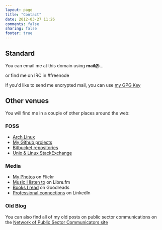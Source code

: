 ```yaml
---
layout: page
title: "Contact"
date: 2012-03-27 11:26
comments: false
sharing: false
footer: true
---
```

## Standard ##
You can email me at this domain using **mail@**...

or find me on IRC in #freenode

If you'd like to send me encrypted mail, you can use [my GPG Key](http://dl.dropbox.com/u/261312/jwr_public.key)

## Other venues ##
You will find me in a couple of other places around the web:

### FOSS ###
* [Arch Linux](http://bbs.archlinux.org/profile.php?id#25579)
* [My Github projects](http://github.com/jasonwryan)
* [Bitbucket repositories](http://bitbucket.jasonwryan.com/)
* [Unix &amp; Linux StackExchange](http://unix.stackexchange.com/users/6761/jasonwryan)

### Media ###
* [My Photos](http://flickr.jasonwryan.com/) on Flickr
* [Music I listen to](http://music.jasonwryan.com/) on Libre.fm
* [Books I read](http://www.goodreads.com/review/list/3687231) on Goodreads
* [Professional connections](http://www.linkedin.com/in/jasonwryan) on LinkedIn

### Old Blog ###
You can also find all of my old posts on public sector communications
on the [Network of Public Sector Communicators site](http://psnetwork.org.nz/blog/)

